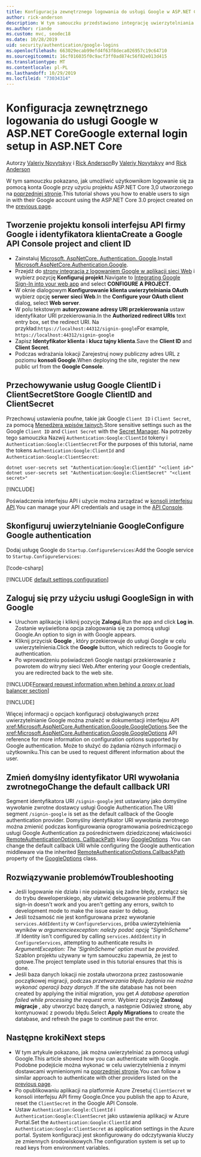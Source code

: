 ```yaml
---
title: Konfiguracja zewnętrznego logowania do usługi Google w ASP.NET Core
author: rick-anderson
description: W tym samouczku przedstawiono integrację uwierzytelniania użytkownika konta Google z istniejącą aplikacją ASP.NET Core.
ms.author: riande
ms.custom: mvc, seodec18
ms.date: 10/28/2019
uid: security/authentication/google-logins
ms.openlocfilehash: 663029ecab99efd4f63f8deca026957c19c64710
ms.sourcegitcommit: 16cf016035f0c9acf3ff0ad874c56f82e013d415
ms.translationtype: MT
ms.contentlocale: pl-PL
ms.lasthandoff: 10/29/2019
ms.locfileid: "73034314"
---
```

# <a name="google-external-login-setup-in-aspnet-core"></a><span data-ttu-id="c39d9-103">Konfiguracja zewnętrznego logowania do usługi Google w ASP.NET Core</span><span class="sxs-lookup"><span data-stu-id="c39d9-103">Google external login setup in ASP.NET Core</span></span>

<span data-ttu-id="c39d9-104">Autorzy [Valeriy Novytskyy](https://github.com/01binary) i [Rick Anderson](https://twitter.com/RickAndMSFT)</span><span class="sxs-lookup"><span data-stu-id="c39d9-104">By [Valeriy Novytskyy](https://github.com/01binary) and [Rick Anderson](https://twitter.com/RickAndMSFT)</span></span>

<span data-ttu-id="c39d9-105">W tym samouczku pokazano, jak umożliwić użytkownikom logowanie się za pomocą konta Google przy użyciu projektu ASP.NET Core 3,0 utworzonego na [poprzedniej stronie](xref:security/authentication/social/index).</span><span class="sxs-lookup"><span data-stu-id="c39d9-105">This tutorial shows you how to enable users to sign in with their Google account using the ASP.NET Core 3.0 project created on the [previous page](xref:security/authentication/social/index).</span></span>

## <a name="create-a-google-api-console-project-and-client-id"></a><span data-ttu-id="c39d9-106">Tworzenie projektu konsoli interfejsu API firmy Google i identyfikatora klienta</span><span class="sxs-lookup"><span data-stu-id="c39d9-106">Create a Google API Console project and client ID</span></span>

* <span data-ttu-id="c39d9-107">Zainstaluj [Microsoft. AspNetCore. Authentication. Google](https://www.nuget.org/packages/Microsoft.AspNetCore.Authentication.Google).</span><span class="sxs-lookup"><span data-stu-id="c39d9-107">Install [Microsoft.AspNetCore.Authentication.Google](https://www.nuget.org/packages/Microsoft.AspNetCore.Authentication.Google).</span></span>
* <span data-ttu-id="c39d9-108">Przejdź do [strony integracja z logowaniem Google w aplikacji sieci Web](https://developers.google.com/identity/sign-in/web/devconsole-project) i wybierz pozycję **Konfiguruj projekt**.</span><span class="sxs-lookup"><span data-stu-id="c39d9-108">Navigate to [Integrating Google Sign-In into your web app](https://developers.google.com/identity/sign-in/web/devconsole-project) and select **CONFIGURE A PROJECT**.</span></span>
* <span data-ttu-id="c39d9-109">W oknie dialogowym **Konfigurowanie klienta uwierzytelniania OAuth** wybierz opcję **serwer sieci Web**.</span><span class="sxs-lookup"><span data-stu-id="c39d9-109">In the **Configure your OAuth client** dialog, select **Web server**.</span></span>
* <span data-ttu-id="c39d9-110">W polu tekstowym **autoryzowane adresy URI przekierowania** ustaw identyfikator URI przekierowania.</span><span class="sxs-lookup"><span data-stu-id="c39d9-110">In the **Authorized redirect URIs** text entry box, set the redirect URI.</span></span> <span data-ttu-id="c39d9-111">Na przykład:`https://localhost:44312/signin-google`</span><span class="sxs-lookup"><span data-stu-id="c39d9-111">For example, `https://localhost:44312/signin-google`</span></span>
* <span data-ttu-id="c39d9-112">Zapisz **Identyfikator klienta** i **klucz tajny klienta**.</span><span class="sxs-lookup"><span data-stu-id="c39d9-112">Save the **Client ID** and **Client Secret**.</span></span>
* <span data-ttu-id="c39d9-113">Podczas wdrażania lokacji Zarejestruj nowy publiczny adres URL z poziomu **konsoli Google**.</span><span class="sxs-lookup"><span data-stu-id="c39d9-113">When deploying the site, register the new public url from the **Google Console**.</span></span>

## <a name="store-google-clientid-and-clientsecret"></a><span data-ttu-id="c39d9-114">Przechowywanie usług Google ClientID i ClientSecret</span><span class="sxs-lookup"><span data-stu-id="c39d9-114">Store Google ClientID and ClientSecret</span></span>

<span data-ttu-id="c39d9-115">Przechowuj ustawienia poufne, takie jak Google `Client ID` i `Client Secret`, za pomocą [Menedżera wpisów tajnych](xref:security/app-secrets).</span><span class="sxs-lookup"><span data-stu-id="c39d9-115">Store sensitive settings such as the Google `Client ID` and `Client Secret` with the [Secret Manager](xref:security/app-secrets).</span></span> <span data-ttu-id="c39d9-116">Na potrzeby tego samouczka Nazwij `Authentication:Google:ClientId` tokeny i `Authentication:Google:ClientSecret`:</span><span class="sxs-lookup"><span data-stu-id="c39d9-116">For the purposes of this tutorial, name the tokens `Authentication:Google:ClientId` and `Authentication:Google:ClientSecret`:</span></span>

```dotnetcli
dotnet user-secrets set "Authentication:Google:ClientId" "<client id>"
dotnet user-secrets set "Authentication:Google:ClientSecret" "<client secret>"
```

[!INCLUDE[](~/includes/environmentVarableColon.md)]

<span data-ttu-id="c39d9-117">Poświadczenia interfejsu API i użycie można zarządzać w [konsoli interfejsu API](https://console.developers.google.com/apis/dashboard).</span><span class="sxs-lookup"><span data-stu-id="c39d9-117">You can manage your API credentials and usage in the [API Console](https://console.developers.google.com/apis/dashboard).</span></span>

## <a name="configure-google-authentication"></a><span data-ttu-id="c39d9-118">Skonfiguruj uwierzytelnianie Google</span><span class="sxs-lookup"><span data-stu-id="c39d9-118">Configure Google authentication</span></span>

<span data-ttu-id="c39d9-119">Dodaj usługę Google do `Startup.ConfigureServices`:</span><span class="sxs-lookup"><span data-stu-id="c39d9-119">Add the Google service to `Startup.ConfigureServices`:</span></span>

[!code-csharp[](~/security/authentication/social/social-code/3.x/StartupGoogle3x.cs?name=snippet_ConfigureServices&highlight=10-18)]

[!INCLUDE [default settings configuration](includes/default-settings2-2.md)]

## <a name="sign-in-with-google"></a><span data-ttu-id="c39d9-120">Zaloguj się przy użyciu usługi Google</span><span class="sxs-lookup"><span data-stu-id="c39d9-120">Sign in with Google</span></span>

* <span data-ttu-id="c39d9-121">Uruchom aplikację i kliknij pozycję **Zaloguj**.</span><span class="sxs-lookup"><span data-stu-id="c39d9-121">Run the app and click **Log in**.</span></span> <span data-ttu-id="c39d9-122">Zostanie wyświetlona opcja zalogowania się za pomocą usługi Google.</span><span class="sxs-lookup"><span data-stu-id="c39d9-122">An option to sign in with Google appears.</span></span>
* <span data-ttu-id="c39d9-123">Kliknij przycisk **Google** , który przekierowuje do usługi Google w celu uwierzytelnienia.</span><span class="sxs-lookup"><span data-stu-id="c39d9-123">Click the **Google** button, which redirects to Google for authentication.</span></span>
* <span data-ttu-id="c39d9-124">Po wprowadzeniu poświadczeń Google nastąpi przekierowanie z powrotem do witryny sieci Web.</span><span class="sxs-lookup"><span data-stu-id="c39d9-124">After entering your Google credentials, you are redirected back to the web site.</span></span>

[!INCLUDE[Forward request information when behind a proxy or load balancer section](includes/forwarded-headers-middleware.md)]

[!INCLUDE[](includes/chain-auth-providers.md)]

<span data-ttu-id="c39d9-125">Więcej informacji o opcjach konfiguracji obsługiwanych przez uwierzytelnianie Google można znaleźć w dokumentacji interfejsu API <xref:Microsoft.AspNetCore.Authentication.Google.GoogleOptions>.</span><span class="sxs-lookup"><span data-stu-id="c39d9-125">See the <xref:Microsoft.AspNetCore.Authentication.Google.GoogleOptions> API reference for more information on configuration options supported by Google authentication.</span></span> <span data-ttu-id="c39d9-126">Może to służyć do żądania różnych informacji o użytkowniku.</span><span class="sxs-lookup"><span data-stu-id="c39d9-126">This can be used to request different information about the user.</span></span>

## <a name="change-the-default-callback-uri"></a><span data-ttu-id="c39d9-127">Zmień domyślny identyfikator URI wywołania zwrotnego</span><span class="sxs-lookup"><span data-stu-id="c39d9-127">Change the default callback URI</span></span>

<span data-ttu-id="c39d9-128">Segment identyfikatora URI `/signin-google` jest ustawiany jako domyślne wywołanie zwrotne dostawcy usługi Google Authentication.</span><span class="sxs-lookup"><span data-stu-id="c39d9-128">The URI segment `/signin-google` is set as the default callback of the Google authentication provider.</span></span> <span data-ttu-id="c39d9-129">Domyślny identyfikator URI wywołania zwrotnego można zmienić podczas konfigurowania oprogramowania pośredniczącego usługi Google Authentication za pośrednictwem dziedziczonej właściwości [RemoteAuthenticationOptions. CallbackPath](/dotnet/api/microsoft.aspnetcore.authentication.remoteauthenticationoptions.callbackpath) klasy [GoogleOptions](/dotnet/api/microsoft.aspnetcore.authentication.google.googleoptions) .</span><span class="sxs-lookup"><span data-stu-id="c39d9-129">You can change the default callback URI while configuring the Google authentication middleware via the inherited [RemoteAuthenticationOptions.CallbackPath](/dotnet/api/microsoft.aspnetcore.authentication.remoteauthenticationoptions.callbackpath) property of the [GoogleOptions](/dotnet/api/microsoft.aspnetcore.authentication.google.googleoptions) class.</span></span>

## <a name="troubleshooting"></a><span data-ttu-id="c39d9-130">Rozwiązywanie problemów</span><span class="sxs-lookup"><span data-stu-id="c39d9-130">Troubleshooting</span></span>

* <span data-ttu-id="c39d9-131">Jeśli logowanie nie działa i nie pojawiają się żadne błędy, przełącz się do trybu deweloperskiego, aby ułatwić debugowanie problemu.</span><span class="sxs-lookup"><span data-stu-id="c39d9-131">If the sign-in doesn't work and you aren't getting any errors, switch to development mode to make the issue easier to debug.</span></span>
* <span data-ttu-id="c39d9-132">Jeśli tożsamość nie jest konfigurowana przez wywołanie `services.AddIdentity` w `ConfigureServices`, próba uwierzytelnienia wyników w *argumencieexception: należy podać opcję "SignInScheme"* .</span><span class="sxs-lookup"><span data-stu-id="c39d9-132">If Identity isn't configured by calling `services.AddIdentity` in `ConfigureServices`, attempting to authenticate results in *ArgumentException: The 'SignInScheme' option must be provided*.</span></span> <span data-ttu-id="c39d9-133">Szablon projektu używany w tym samouczku zapewnia, że jest to gotowe.</span><span class="sxs-lookup"><span data-stu-id="c39d9-133">The project template used in this tutorial ensures that this is done.</span></span>
* <span data-ttu-id="c39d9-134">Jeśli baza danych lokacji nie została utworzona przez zastosowanie początkowej migracji, podczas *przetwarzania błędu żądania nie można wykonać operacji bazy danych* .</span><span class="sxs-lookup"><span data-stu-id="c39d9-134">If the site database has not been created by applying the initial migration, you get *A database operation failed while processing the request* error.</span></span> <span data-ttu-id="c39d9-135">Wybierz pozycję **Zastosuj migracje** , aby utworzyć bazę danych, a następnie Odśwież stronę, aby kontynuować z powodu błędu.</span><span class="sxs-lookup"><span data-stu-id="c39d9-135">Select **Apply Migrations** to create the database, and refresh the page to continue past the error.</span></span>

## <a name="next-steps"></a><span data-ttu-id="c39d9-136">Następne kroki</span><span class="sxs-lookup"><span data-stu-id="c39d9-136">Next steps</span></span>

* <span data-ttu-id="c39d9-137">W tym artykule pokazano, jak można uwierzytelniać za pomocą usługi Google.</span><span class="sxs-lookup"><span data-stu-id="c39d9-137">This article showed how you can authenticate with Google.</span></span> <span data-ttu-id="c39d9-138">Podobne podejście można wykonać w celu uwierzytelnienia z innymi dostawcami wymienionymi na [poprzedniej stronie](xref:security/authentication/social/index).</span><span class="sxs-lookup"><span data-stu-id="c39d9-138">You can follow a similar approach to authenticate with other providers listed on the [previous page](xref:security/authentication/social/index).</span></span>
* <span data-ttu-id="c39d9-139">Po opublikowaniu aplikacji na platformie Azure Zresetuj `ClientSecret` w konsoli interfejsu API firmy Google.</span><span class="sxs-lookup"><span data-stu-id="c39d9-139">Once you publish the app to Azure, reset the `ClientSecret` in the Google API Console.</span></span>
* <span data-ttu-id="c39d9-140">Ustaw `Authentication:Google:ClientId` i `Authentication:Google:ClientSecret` jako ustawienia aplikacji w Azure Portal.</span><span class="sxs-lookup"><span data-stu-id="c39d9-140">Set the `Authentication:Google:ClientId` and `Authentication:Google:ClientSecret` as application settings in the Azure portal.</span></span> <span data-ttu-id="c39d9-141">System konfiguracji jest skonfigurowany do odczytywania kluczy ze zmiennych środowiskowych.</span><span class="sxs-lookup"><span data-stu-id="c39d9-141">The configuration system is set up to read keys from environment variables.</span></span>
